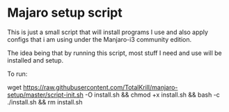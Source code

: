 # Majaro setup script
This is just a small script that will install programs I use and also
apply configs that i am using under the Manjaro-i3 community edition.

The idea being that by running this script, most stuff I need and use will be
installed and setup.

To run:

wget https://raw.githubusercontent.com/TotalKrill/manjaro-setup/master/script-init.sh -O install.sh && chmod +x install.sh && bash -c ./install.sh && rm install.sh
